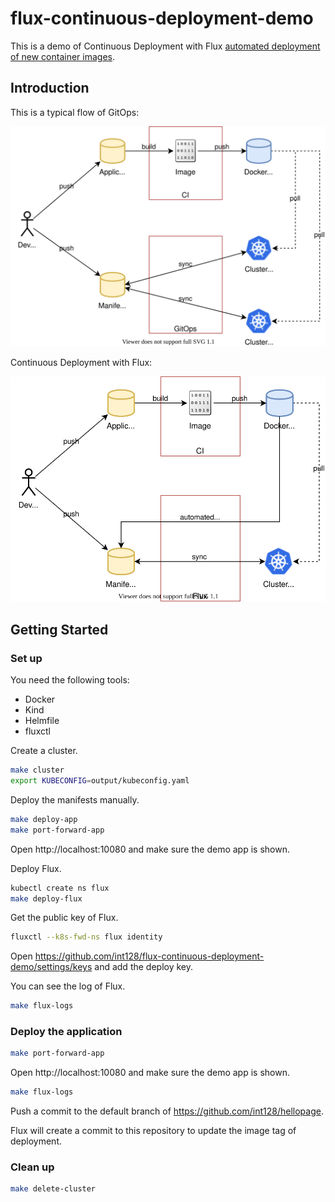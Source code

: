# flux-continuous-deployment-demo

This is a demo of Continuous Deployment with Flux [automated deployment of new container images](https://docs.fluxcd.io/en/stable/references/automated-image-update.html).

## Introduction

This is a typical flow of GitOps:

![gitops-basic-flow.svg](gitops-basic-flow.svg)

Continuous Deployment with Flux:

![gitops-continuous-deployment-flow.svg](gitops-continuous-deployment-flow.svg)

## Getting Started

### Set up

You need the following tools:

- Docker
- Kind
- Helmfile
- fluxctl

Create a cluster.

```sh
make cluster
export KUBECONFIG=output/kubeconfig.yaml
```

Deploy the manifests manually.

```sh
make deploy-app
make port-forward-app
```

Open http://localhost:10080 and make sure the demo app is shown.

Deploy Flux.

```sh
kubectl create ns flux
make deploy-flux
```

Get the public key of Flux.

```sh
fluxctl --k8s-fwd-ns flux identity
```

Open https://github.com/int128/flux-continuous-deployment-demo/settings/keys and add the deploy key.

You can see the log of Flux.

```sh
make flux-logs
```

### Deploy the application

```sh
make port-forward-app
```

Open http://localhost:10080 and make sure the demo app is shown.

```sh
make flux-logs
```

Push a commit to the default branch of https://github.com/int128/hellopage.

Flux will create a commit to this repository to update the image tag of deployment.

### Clean up

```sh
make delete-cluster
```
